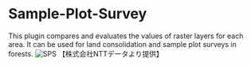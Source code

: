 # Sample-Plot-Survey
This plugin compares and evaluates the values ​​of raster layers for each area. It can be used for land consolidation and sample plot surveys in forests.
![SPS](https://github.com/user-attachments/assets/6f8931d8-e427-45ed-90e8-47f19173bb0f)
【株式会社NTTデータより提供】
